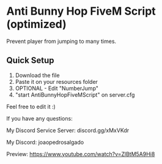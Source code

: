 # Anti Bunny Hop FiveM Script (optimized)

Prevent player from jumping to many times.

## Quick Setup ##
1. Download the file
2. Paste it on your resources folder
3. OPTIONAL - Edit "NumberJump"
4. "start AntiBunnyHopFiveMScript" on server.cfg

Feel free to edit it :)


If you have any questions:

My Discord Service Server: discord.gg/xMxVKdr

My Discord: joaopedrosalgado

Preview: https://www.youtube.com/watch?v=ZlBtM5A9Hi8
